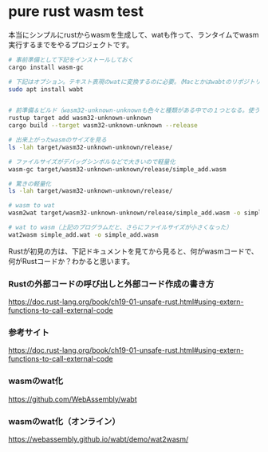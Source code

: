 # pure rust wasm test

本当にシンプルにrustからwasmを生成して、watも作って、ランタイムでwasm実行するまでをやるプロジェクトです。

```bash
# 事前準備として下記をインストールしておく
cargo install wasm-gc

# 下記はオプション。テキスト表現のwatに変換するのに必要。（Macとかはwabtのリポジトリを見てやるのがよい。）
sudo apt install wabt
```

```bash

# 前準備＆ビルド（wasm32-unknown-unknownも色々と種類がある中での１つとなる。使う環境次第で使い分ける必要があるっぽい。）
rustup target add wasm32-unknown-unknown
cargo build --target wasm32-unknown-unknown --release

# 出来上がったwasmのサイズを見る
ls -lah target/wasm32-unknown-unknown/release/

# ファイルサイズがデバッグシンボルなどで大きいので軽量化
wasm-gc target/wasm32-unknown-unknown/release/simple_add.wasm

# 驚きの軽量化
ls -lah target/wasm32-unknown-unknown/release/

# wasm to wat
wasm2wat target/wasm32-unknown-unknown/release/simple_add.wasm -o simple_add.wat

# wat to wasm（上記のプログラムだと、さらにファイルサイズが小さくなった）
wat2wasm simple_add.wat -o simple_add.wasm

```

Rustが初見の方は、下記ドキュメントを見てから見ると、何がwasmコードで、何がRustコードか？わかると思います。

### Rustの外部コードの呼び出しと外部コード作成の書き方
https://doc.rust-lang.org/book/ch19-01-unsafe-rust.html#using-extern-functions-to-call-external-code

### 参考サイト
https://doc.rust-lang.org/book/ch19-01-unsafe-rust.html#using-extern-functions-to-call-external-code

### wasmのwat化
https://github.com/WebAssembly/wabt

### wasmのwat化（オンライン）
https://webassembly.github.io/wabt/demo/wat2wasm/
